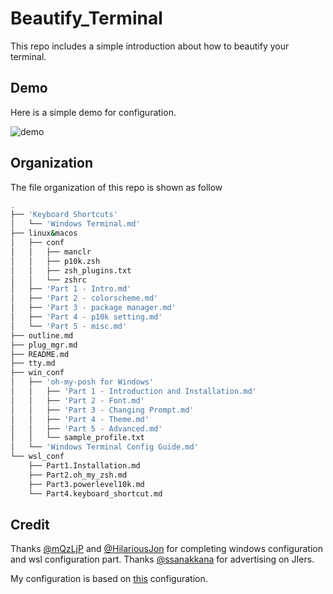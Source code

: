# Beautify_Terminal

This repo includes a simple introduction about how to beautify your terminal.

## Demo

Here is a simple demo for configuration.

![demo](./pic/demo.jpg)

## Organization

The file organization of this repo is shown as follow

```zsh
.
├── 'Keyboard Shortcuts'
│   └── 'Windows Terminal.md'
├── linux&macos
│   ├── conf
│   │   ├── manclr
│   │   ├── p10k.zsh
│   │   ├── zsh_plugins.txt
│   │   └── zshrc
│   ├── 'Part 1 - Intro.md'
│   ├── 'Part 2 - colorscheme.md'
│   ├── 'Part 3 - package manager.md'
│   ├── 'Part 4 - p10k setting.md'
│   └── 'Part 5 - misc.md'
├── outline.md
├── plug_mgr.md
├── README.md
├── tty.md
├── win_conf
│   ├── 'oh-my-posh for Windows'
│   │   ├── 'Part 1 - Introduction and Installation.md'
│   │   ├── 'Part 2 - Font.md'
│   │   ├── 'Part 3 - Changing Prompt.md'
│   │   ├── 'Part 4 - Theme.md'
│   │   ├── 'Part 5 - Advanced.md'
│   │   └── sample_profile.txt
│   └── 'Windows Terminal Config Guide.md'
└── wsl_conf
    ├── Part1.Installation.md
    ├── Part2.oh_my_zsh.md
    ├── Part3.powerlevel10k.md
    └── Part4.keyboard_shortcut.md
```

## Credit

Thanks [@mQzLjP](https://github.com/mQzLjP) and [@HilariousJon](https://github.com/HilariousJon) for completing windows configuration and wsl configuration part. Thanks [@ssanakkana](https://github.com/ssanakkana) for advertising on JIers.

My configuration is based on [this](https://drasite.com/dotfiles) configuration.
